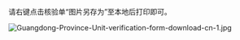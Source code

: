 请右键点击核验单“图片另存为”至本地后打印即可。

![Guangdong-Province-Unit-verification-form-download-cn-1.jpg](../../../../image/ICP-License-Service/Guangdong-Province-Unit-verification-form-download-cn-1.jpg)